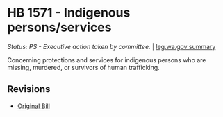 # HB 1571 - Indigenous persons/services
*Status: PS - Executive action taken by committee.* | [leg.wa.gov summary](https://app.leg.wa.gov/billsummary?BillNumber=1571&Year=2021)

Concerning protections and services for indigenous persons who are missing, murdered, or survivors of human trafficking.

## Revisions
* [Original Bill](1/)